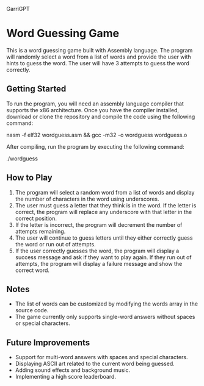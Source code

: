 GarriGPT
# Word Guessing Game

This is a word guessing game built with Assembly language. The program will randomly select a word from a list of words and provide the user with hints to guess the word. The user will have 3 attempts to guess the word correctly.

## Getting Started

To run the program, you will need an assembly language compiler that supports the x86 architecture. Once you have the compiler installed, download or clone the repository and compile the code using the following command:

nasm -f elf32 wordguess.asm && gcc -m32 -o wordguess wordguess.o



After compiling, run the program by executing the following command:

./wordguess

## How to Play

1. The program will select a random word from a list of words and display the number of characters in the word using underscores.
2. The user must guess a letter that they think is in the word. If the letter is correct, the program will replace any underscore with that letter in the correct position.
3. If the letter is incorrect, the program will decrement the number of attempts remaining.
4. The user will continue to guess letters until they either correctly guess the word or run out of attempts.
5. If the user correctly guesses the word, the program will display a success message and ask if they want to play again. If they run out of attempts, the program will display a failure message and show the correct word.

## Notes

- The list of words can be customized by modifying the words array in the source code.
- The game currently only supports single-word answers without spaces or special characters.


## Future Improvements

- Support for multi-word answers with spaces and special characters.
- Displaying ASCII art related to the current word being guessed.
- Adding sound effects and background music.
- Implementing a high score leaderboard.
